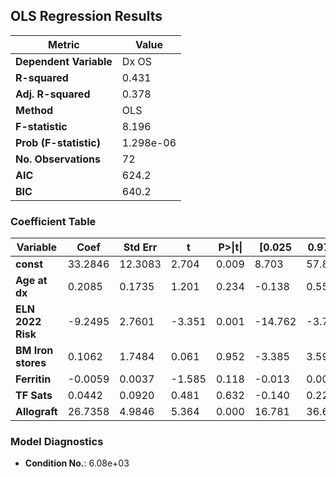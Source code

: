 ## OLS Regression Results


| Metric               | Value        |
|----------------------|-------------|
| **Dependent Variable**  | Dx OS |
| **R-squared**          | 0.431 |
| **Adj. R-squared**     | 0.378 |
| **Method**             | OLS |
| **F-statistic**        | 8.196 |
| **Prob (F-statistic)** | 1.298e-06 |
| **No. Observations**   | 72 |
| **AIC**                | 624.2 |
| **BIC**                | 640.2 |

### **Coefficient Table**

| Variable | Coef | Std Err | t | P&gt;\|t\| | [0.025 | 0.975] |
|--------|--------|--------|--------|--------|--------|--------|
| **const** | 33.2846 | 12.3083 | 2.704 | 0.009 | 8.703 | 57.866 |
| **Age at dx** | 0.2085 | 0.1735 | 1.201 | 0.234 | -0.138 | 0.555 |
| **ELN 2022 Risk** | -9.2495 | 2.7601 | -3.351 | 0.001 | -14.762 | -3.737 |
| **BM Iron stores** | 0.1062 | 1.7484 | 0.061 | 0.952 | -3.385 | 3.598 |
| **Ferritin** | -0.0059 | 0.0037 | -1.585 | 0.118 | -0.013 | 0.002 |
| **TF Sats** | 0.0442 | 0.0920 | 0.481 | 0.632 | -0.140 | 0.228 |
| **Allograft** | 26.7358 | 4.9846 | 5.364 | 0.000 | 16.781 | 36.691 |

### **Model Diagnostics**
- **Condition No.**: 6.08e+03

